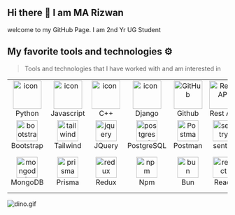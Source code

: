 ## Hi there 👋 I am MA Rizwan
<p align="justify">
welcome to my GitHub Page. I am 2nd Yr UG Student
</p>

## My favorite tools and technologies ⚙️

> Tools and technologies that I have worked with and am interested in

<table>
  <tr>
    <td align="center" width="96">
      <a href="#macropower-tech">
        <img src="https://techstack-generator.vercel.app/python-icon.svg" alt="icon" width="65" height="65" />
      </a>
      <br>Python
    </td>
    <td align="center" width="96">
        <img src="https://techstack-generator.vercel.app/js-icon.svg" alt="icon" width="65" height="65" />
      <br>Javascript
    </td>
    <td align="center" width="96">
        <img src="https://techstack-generator.vercel.app/cpp-icon.svg" alt="icon" width="65" height="65" />
      <br>C++
    </td>
       <td align="center" width="96">
        <img src="https://techstack-generator.vercel.app/django-icon.svg" alt="icon" width="65" height="65" />
      <br>Django
    </td>
       <td align="center" width="96">
        <img src="https://techstack-generator.vercel.app/github-icon.svg" width="65" height="65" alt="GitHub" />
      <br>Github
    </td>
    <td align="center" width="96">
        <img src="https://techstack-generator.vercel.app/restapi-icon.svg" width="65" height="65" alt="Rest API" />
      <br>Rest API
    </td>
    <td align="center" width="96">
        <img src="https://skillicons.dev/icons?i=git" width="48" height="48" alt="Git" />
      <br>Git
    </td>
    <td align="center"  width="96">
        <img src="https://skillicons.dev/icons?i=html" width="48" height="48" alt="HTML" />
      <br>HTML
    </td>
    <td align="center" width="96">
        <img src="https://skillicons.dev/icons?i=css" width="48" height="48" alt="css" />
      <br>CSS
    </td>
  </tr>
  <tr>
    <td align="center"  width="96">
        <img src="https://skillicons.dev/icons?i=bootstrap" width="48" height="48" alt="bootstrap" />
      <br>Bootstrap
    </td>
    <td align="center" width="96">
        <img src="https://skillicons.dev/icons?i=tailwind" width="48" height="48" alt="tailwind" />
      <br>Tailwind
    </td>
        <td align="center" width="96">
        <img src="https://skillicons.dev/icons?i=jquery" width="48" height="48" alt="jquery" />
      <br>JQuery
    </td>
        <td align="center" width="96">
        <img src="https://skillicons.dev/icons?i=postgres" width="48" height="48" alt="postgresql" />
      <br>PostgreSQL
    </td>
        <td align="center" width="96">
        <img src="https://skillicons.dev/icons?i=postman" width="48" height="48" alt="Postman" />
      <br>Postman
    </td>
    <td align="center" width="96">
        <img src="https://skillicons.dev/icons?i=sentry" width="48" height="48" alt="sentry" />
      <br>sentry
    </td>
        <td align="center" width="96">
        <img src="https://skillicons.dev/icons?i=nextjs" width="48" height="48" alt="nextjs" />
      <br>Next.js
    </td>
        <td align="center" width="96">
        <img src="https://skillicons.dev/icons?i=typescript" width="48" height="48" alt="ts" />
      <br>Typescript
    </td>
        <td align="center" width="96">
        <img src="https://skillicons.dev/icons?i=expressjs" width="48" height="48" alt="expressjs" />
      <br>Express.js
    </td>
      </tr>
  <tr>
        <td align="center" width="96">
        <img src="https://skillicons.dev/icons?i=mongodb" width="48" height="48" alt="mongodb" />
      <br>MongoDB
    </td>
         </td>
        <td align="center" width="96">
        <img src="https://skillicons.dev/icons?i=prisma" width="48" height="48" alt="prisma" />
      <br>Prisma
    </td>
          <td align="center" width="96">
        <img src="https://skillicons.dev/icons?i=redux" width="48" height="48" alt="redux" />
      <br>Redux
    </td>
            <td align="center" width="96">
        <img src="https://skillicons.dev/icons?i=npm" width="48" height="48" alt="npm" />
      <br>Npm
    </td>
            <td align="center" width="96">
        <img src="https://skillicons.dev/icons?i=bun" width="48" height="48" alt="bun" />
      <br>Bun
    </td>
            <td align="center" width="96">
       <img src="https://skillicons.dev/icons?i=react" width="48" height="48" alt="react" />
      <br>React
    </td>
                <td align="center" width="96">
       <img src="https://skillicons.dev/icons?i=vscode" width="48" height="48" alt="vscode" />
      <br>Vs code
    </td>
                    <td align="center" width="96">
       <img src="https://skillicons.dev/icons?i=flask" width="48" height="48" alt="flask" />
      <br>Flask
    </td>
      <td align="center" width="96">
       <img src="https://skillicons.dev/icons?i=solidity" width="48" height="48" alt="flask" />
      <br>Solidity
    </td>
  </tr>
</table>

<img data-target="animated-image.replacedImage" alt="dino.gif" class="AnimatedImagePlayer-animatedImage" src="https://github.com/saadeghi/saadeghi/raw/master/dino.gif" style="display: block; opacity: 1;">
<!--
**marqcoder/marqcoder** is a ✨ _special_ ✨ repository because its `README.md` (this file) appears on your GitHub profile.

Here are some ideas to get you started:

- 🔭 I’m currently working on ...
- 🌱 I’m currently learning ...
- 👯 I’m looking to collaborate on ...
- 🤔 I’m looking for help with ...
- 💬 Ask me about ...
- 📫 How to reach me: ...
- 😄 Pronouns: ...
- ⚡ Fun fact: ...
-->
